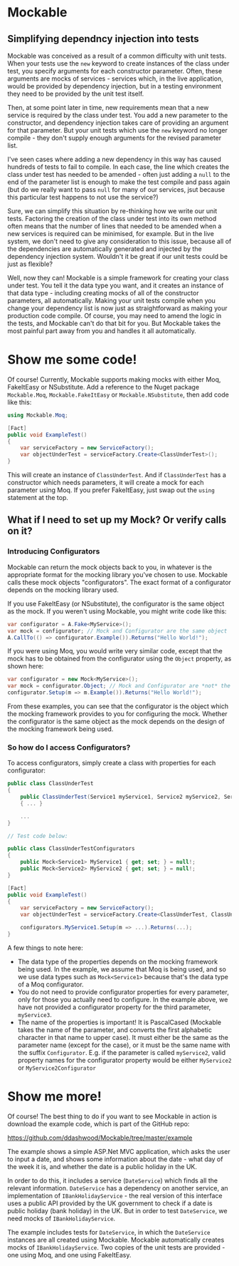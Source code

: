 # Mockable
## Simplifying dependncy injection into tests

Mockable was conceived as a result of a common difficulty with unit tests. When your
tests use the `new` keyword to create instances of the class under test, you specify
arguments for each constructor parameter. Often, these arguments are mocks of services -
services which, in the live application, would be provided by dependency injection, but
in a testing environment they need to be provided by the unit test itself.

Then, at some point later in time, new requirements mean that a new service is required
by the class under test. You add a new parameter to the constructor, and dependency
injection takes care of providing an argument for that parameter. But your unit tests
which use the `new` keyword no longer compile - they don't supply enough arguments for
the revised parameter list.

I've seen cases where adding a new dependency in this way has caused hundreds of tests
to fail to compile. In each case, the line which creates the class under test has needed
to be amended - often just adding a `null` to the end of the parameter list is enough
to make the test compile and pass again (but do we really want to pass `null` for many
of our services, jsut because this particular test happens to not use the service?)

Sure, we can simplify this situation by re-thinking how we write our unit tests. Factoring
the creation of the class under test into its own method often means that the number of
lines that needed to be amended when a new services is required can be minimised, for
example. But in the live system, we don't need to give any consideration to this issue,
because all of the dependencies are automatically generated and injected by the dependency
injection system. Wouldn't it be great if our unit tests could be just as flexible?

Well, now they can! Mockable is a simple framework for creating your class under test.
You tell it the data type you want, and it creates an instance of that data type -
including creating mocks of all of the constructor parameters, all automatically.
Making your unit tests compile when you change your dependency list is now just as
straightforward as making your production code compile. Of course, you may need to amend
the logic in the tests, and Mockable can't do that bit for you. But Mockable takes
the most painful part away from you and handles it all automatically.

# Show me some code!

Of course! Currently, Mockable supports making mocks with either Moq, FakeItEasy or NSubstitute.
Add a reference to the Nuget package `Mockable.Moq`, `Mockable.FakeItEasy` or `Mockable.NSubstitute`, then
add code like this:

```csharp
using Mockable.Moq;

[Fact]
public void ExampleTest()
{
    var serviceFactory = new ServiceFactory();
    var objectUnderTest = serviceFactory.Create<ClassUnderTest>();
}
```

This will create an instance of `ClassUnderTest`. And if `ClassUnderTest` has a
constructor which needs parameters, it will create a mock for each parameter using
Moq. If you prefer FakeItEasy, just swap out the `using` statement at the top.

## What if I need to set up my Mock? Or verify calls on it?
### Introducing Configurators

Mockable can return the mock objects back to you, in whatever is the appropriate
format for the mocking library you've chosen to use. Mockable calls these mock
objects "configurators". The exact format of a configurator depends on the mocking
library used.

If you use FakeItEasy (or NSubstitute), the configurator is the same object as the mock. If you
weren't using Mockable, you might write code like this:

```csharp
var configurator = A.Fake<MyService>();
var mock = configurator; // Mock and Configurator are the same object
A.CallTo(() => configurator.Example()).Returns("Hello World!");
```

If you were using Moq, you would write very similar code, except that the mock
has to be obtained from the configurator using the `Object` property, as shown
here:

```csharp
var configurator = new Mock<MyService>();
var mock = configurator.Object; // Mock and Configurator are *not* the same object
configurator.Setup(m => m.Example()).Returns("Hello World!");
```

From these examples, you can see that the configurator is the object which the
mocking framework provides to you for configuring the mock. Whether the
configurator is the same object as the mock depends on the design of the mocking
framework being used.

### So how do I access Configurators?

To access configurators, simply create a class with properties for each
configurator:

```csharp
public class ClassUnderTest
{
    public ClassUnderTest(Service1 myService1, Service2 myService2, Service3 myService3)
    { ... }

    ...
}

// Test code below:

public class ClassUnderTestConfigurators
{
    public Mock<Service1> MyService1 { get; set; } = null!;
    public Mock<Service2> MyService2 { get; set; } = null!;
}

[Fact]
public void ExampleTest()
{
    var serviceFactory = new ServiceFactory();
    var objectUnderTest = serviceFactory.Create<ClassUnderTest, ClassUnderTestConfigurators>(out var configurators);

    configurators.MyService1.Setup(m => ...).Returns(...);
}
```

A few things to note here:

- The data type of the properties depends on the mocking framework being used. In
the example, we assume that Moq is being used, and so we use data types such as
`Mock<Service1>` because that's the data type of a Moq configurator.
- You do not need to provide configurator properties for every parameter, only for
those you actually need to configure. In the example above, we have not provided a
configurator property for the third parameter, `myService3`.
- The name of the properties is important! It is PascalCased (Mockable takes the
name of the parameter, and converts the first alphabetic character in that name
to upper case). It must either be the same as the parameter name (except for the
case), or it must be the same name with the suffix `Configurator`. E.g. if the
parameter is called `myService2`, valid property names for the configurator
property would be either `MyService2` or `MyService2Configurator`

# Show me more!

Of course! The best thing to do if you want to see Mockable in action is download
the example code, which is part of the GitHub repo:

https://github.com/ddashwood/Mockable/tree/master/example

The example shows a simple ASP.Net MVC application, which asks the user to input
a date, and shows some information about the date - what day of the week it is,
and whether the date is a public holiday in the UK.

In order to do this, it includes a service (`DateService`) which finds all the
relevant information. `DateService` has a dependency on another service, an
implementation of `IBankHolidayService` - the real version of this interface
uses a public API provided by the UK government to check if a date is public
holiday (bank holiday) in the UK. But in order to test `DateService`, we
need mocks of `IBankHolidayService`.

The example includes tests for `DateService`, in which the `DateService`
instances are all created using Mockable. Mockable automatically creates
mocks of `IBankHolidayService`. Two copies of the unit tests are provided - one
using Moq, and one using FakeItEasy.